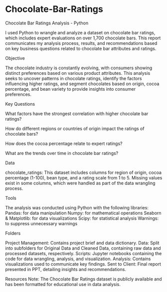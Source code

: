 # Chocolate-Bar-Ratings
Chocolate Bar Ratings Analysis - Python

I used Python to wrangle and analyze a dataset on chocolate bar ratings, which includes expert evaluations on over 1,700 chocolate bars. This report communicates my analysis process, results, and recommendations based on key business questions related to chocolate bar attributes and ratings.

Objective

The chocolate industry is constantly evolving, with consumers showing distinct preferences based on various product attributes.
This analysis seeks to uncover patterns in chocolate ratings, identify the factors influencing higher ratings, and segment chocolates based on origin, cocoa percentage, and bean variety to provide insights into consumer preferences.

Key Questions

What factors have the strongest correlation with higher chocolate bar ratings?

How do different regions or countries of origin impact the ratings of chocolate bars?

How does the cocoa percentage relate to expert ratings?

What are the trends over time in chocolate bar ratings?

Data

chocolate_ratings: This dataset includes columns for region of origin, cocoa percentage (1-100), bean type, and a rating scale from 1 to 5.
Missing values exist in some columns, which were handled as part of the data wrangling process.

Tools

The analysis was conducted using Python with the following libraries:
Pandas: for data manipulation
Numpy: for mathematical operations
Seaborn & Matplotlib: for data visualizations
Scipy: for statistical analysis
Warnings: to suppress unnecessary warnings

Folders

Project Management: Contains project brief and data dictionary.
Data: Split into subfolders for Original Data and Cleaned Data, containing raw data and processed datasets, respectively.
Scripts: Jupyter notebooks containing the code for data wrangling, analysis, and visualization.
Analysis: Contains visualizations used to communicate key findings.
Sent to Client: Final report presented in PPT, detailing insights and recommendations.

Resources
Note: The Chocolate Bar Ratings dataset is publicly available and has been formatted for educational use in data analysis.
